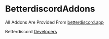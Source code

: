 # BetterdiscordAddons
All Addons Are Provided From [betterdiscord.app](https://betterdiscord.app)

Betterdiscord [Developers](https://betterdiscord.app/developers)
